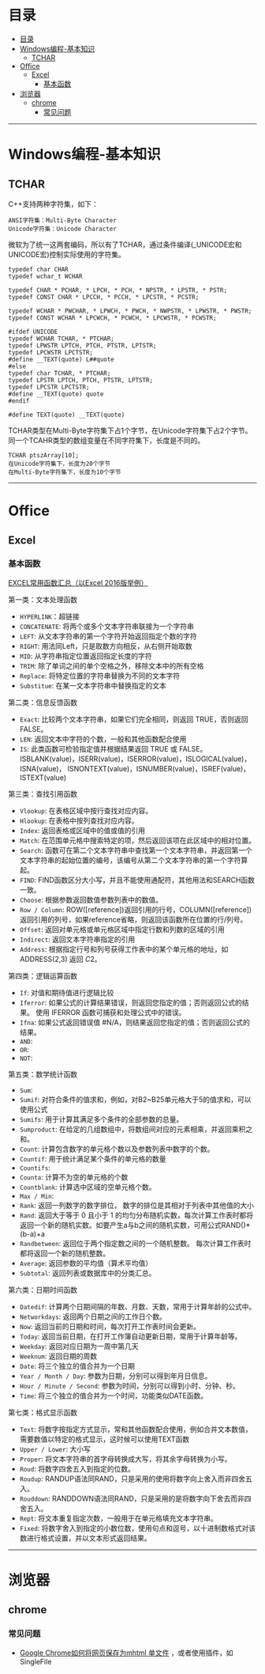# 目录

<!--自动插入TOC：https://github.com/ekalinin/github-markdown-toc-->
<!--ts-->
* [目录](#目录)
* [Windows编程-基本知识](#windows编程-基本知识)
   * [TCHAR](#tchar)
* [Office](#office)
   * [Excel](#excel)
      * [基本函数](#基本函数)
* [浏览器](#浏览器)
   * [chrome](#chrome)
      * [常见问题](#常见问题)
<!--te-->

----

# Windows编程-基本知识

## TCHAR

C++支持两种字符集，如下：

```
ANSI字符集：Multi-Byte Character
Unicode字符集：Unicode Character
```

微软为了统一这两套编码，所以有了TCHAR，通过条件编译(_UNICODE宏和UNICODE宏)控制实际使用的字符集。

```
typedef char CHAR
typedef wchar_t WCHAR

typedef CHAR * PCHAR, * LPCH, * PCH, * NPSTR, * LPSTR, * PSTR;
typedef CONST CHAR * LPCCH, * PCCH, * LPCSTR, * PCSTR;

typedef WCHAR * PWCHAR, * LPWCH, * PWCH, * NWPSTR, * LPWSTR, * PWSTR;
typedef CONST WCHAR * LPCWCH, * PCWCH, * LPCWSTR, * PCWSTR;

#ifdef UNICODE
typedef WCHAR TCHAR, * PTCHAR;
typedef LPWSTR LPTCH, PTCH, PTSTR, LPTSTR;
typedef LPCWSTR LPCTSTR;
#define __TEXT(quote) L##quote
#else
typedef char TCHAR, * PTCHAR;
typedef LPSTR LPTCH, PTCH, PTSTR, LPTSTR;
typedef LPCSTR LPCTSTR;
#define __TEXT(quote) quote
#endif

#define TEXT(quote) __TEXT(quote)

```

TCHAR类型在Multi-Byte字符集下占1个字节，在Unicode字符集下占2个字节。同一个TCAHR类型的数组变量在不同字符集下，长度是不同的。

```
TCHAR ptszArray[10];
在Unicode字符集下，长度为20个字节
在Multi-Byte字符集下，长度为10个字节
```

----

# Office

## Excel

### 基本函数

[EXCEL常用函数汇总（以Excel 2016版举例）](https://www.jianshu.com/p/d7cc9314195f)

第一类：文本处理函数

* `HYPERLINK`：超链接
* `CONCATENATE`: 将两个或多个文本字符串联接为一个字符串
* `LEFT`: 从文本字符串的第一个字符开始返回指定个数的字符
* `RIGHT`: 用法同Left，只是取数方向相反，从右侧开始取数
* `MID`: 从字符串指定位置返回指定长度的字符
* `TRIM`: 除了单词之间的单个空格之外，移除文本中的所有空格
* `Replace`: 将特定位置的字符串替换为不同的文本字符
* `Substitue`: 在某一文本字符串中替换指定的文本

第二类：信息反馈函数

* `Exact`: 比较两个文本字符串，如果它们完全相同，则返回 TRUE，否则返回 FALSE。 
* `LEN`: 返回文本中字符的个数，一般和其他函数配合使用
* `IS`: 此类函数可检验指定值并根据结果返回 TRUE 或 FALSE。
ISBLANK(value)，ISERR(value)，ISERROR(value)，ISLOGICAL(value)，ISNA(value)，
ISNONTEXT(value)，ISNUMBER(value)，ISREF(value)，ISTEXT(value)

第三类：查找引用函数

* `Vlookup`: 在表格区域中按行查找对应内容。
* `Hlookup`: 在表格中按列查找对应内容。
* `Index`: 返回表格或区域中的值或值的引用
* `Match`: 在范围单元格中搜索特定的项，然后返回该项在此区域中的相对位置。
* `Search`: 函数可在第二个文本字符串中查找第一个文本字符串，并返回第一个文本字符串的起始位置的编号，该编号从第二个文本字符串的第一个字符算起。
* `FIND`: FIND函数区分大小写，并且不能使用通配符，其他用法和SEARCH函数一致。
* `Choose`: 根据参数返回数值参数列表中的数值。
* `Row / Column`: ROW([reference])返回引用的行号，COLUMN([reference])返回引用的列号，如果reference省略，则返回该函数所在位置的行/列号。
* `Offset`: 返回对单元格或单元格区域中指定行数和列数的区域的引用
* `Indirect`: 返回文本字符串指定的引用
* `Address`: 根据指定行号和列号获得工作表中的某个单元格的地址，如ADDRESS(2,3) 返回 $C$2。

第四类：逻辑运算函数

* `If`: 对值和期待值进行逻辑比较
* `Iferror`: 如果公式的计算结果错误，则返回您指定的值；否则返回公式的结果。 使用 IFERROR 函数可捕获和处理公式中的错误。
* `Ifna`: 如果公式返回错误值 #N/A，则结果返回您指定的值；否则返回公式的结果。
* `AND`:
* `OR`:
* `NOT`:


第五类：数学统计函数

* `Sum`:
* `Sumif`: 对符合条件的值求和，例如，对B2~B25单元格大于5的值求和，可以使用公式
* `Sumifs`: 用于计算其满足多个条件的全部参数的总量。
* `Sumproduct`: 在给定的几组数组中，将数组间对应的元素相乘，并返回乘积之和。
* `Count`: 计算包含数字的单元格个数以及参数列表中数字的个数。
* `Countif`: 用于统计满足某个条件的单元格的数量
* `Countifs`:
* `Counta`: 计算不为空的单元格的个数
* `Countblank`: 计算选中区域的空单元格个数。
* `Max / Min`:
* `Rank`: 返回一列数字的数字排位， 数字的排位是其相对于列表中其他值的大小
* `Rand`: 返回大于等于 0 且小于 1 的均匀分布随机实数，每次计算工作表时都将返回一个新的随机实数。如要产生a与b之间的随机实数，可用公式RAND()*(b-a)+a
* `Randbetween`: 返回位于两个指定数之间的一个随机整数。 每次计算工作表时都将返回一个新的随机整数。
* `Average`: 返回参数的平均值（算术平均值）
* `Subtotal`: 返回列表或数据库中的分类汇总。

第六类：日期时间函数

* `Datedif`: 计算两个日期间隔的年数、月数、天数，常用于计算年龄的公式中。
* `Networkdays`: 返回两个日期之间的工作日个数。
* `Now`: 返回当前的日期和时间，每次打开工作表时间会更新。
* `Today`: 返回当前日期，在打开工作簿自动更新日期，常用于计算年龄等。
* `Weekday`: 返回对应日期为一周中第几天
* `Weeknum`: 返回日期的周数
* `Date`: 将三个独立的值合并为一个日期
* `Year / Month / Day`: 参数为日期，分别可以得到年月日信息。
* `Hour / Minute / Second`: 参数为时间，分别可以得到小时、分钟、秒。
* `Time`: 将三个独立的值合并为一个时间，功能类似DATE函数。

第七类：格式显示函数

* `Text`: 将数字按指定方式显示，常和其他函数配合使用，例如合并文本数值，需要数值以特定的格式显示，这时候可以使用TEXT函数
* `Upper / Lower`: 大小写
* `Proper`: 将文本字符串的首字母转换成大写，将其余字母转换为小写。
* `Roud`: 将数字四舍五入到指定的位数。
* `Roudup`: RANDUP语法同RAND，只是采用的使用将数字向上舍入而非四舍五入。
* `Rouddown`: RANDDOWN语法同RAND，只是采用的是将数字向下舍去而非四舍五入。
* `Rept`: 将文本重复指定次数，一般用于在单元格填充文本字符串。
* `Fixed`: 将数字舍入到指定的小数位数，使用句点和逗号，以十进制数格式对该数进行格式设置，并以文本形式返回结果。


----

# 浏览器

## chrome

### 常见问题

* [Google Chrome如何将网页保存为mhtml 单文件](https://www.cnblogs.com/hutuchong/articles/8555919.html) ，或者使用插件，如SingleFile